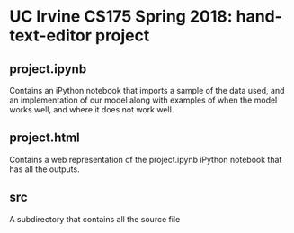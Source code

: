 # UC Irvine CS175 Spring 2018: hand-text-editor project

## project.ipynb
Contains an iPython notebook that imports a sample of the data used, and an implementation of our model along with examples of when the model works well, and where it does not work well.

## project.html
Contains a web representation of the project.ipynb iPython notebook that has all the outputs.

## src
A subdirectory that contains all the source file
